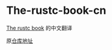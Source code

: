 # The-rustc-book-cn
[The rustc book](https://doc.rust-lang.org/rustc/index.html) 的中文翻译

原[仓库地址](https://github.com/rust-lang/rust/tree/master/src/doc/rustc)